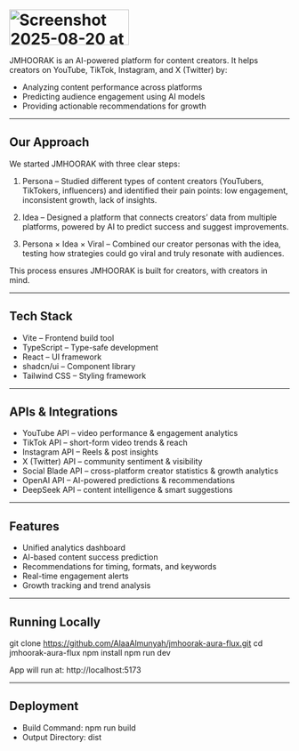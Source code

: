 # <img width="215" height="64" alt="Screenshot 2025-08-20 at 9 03 48 AM" src="https://github.com/user-attachments/assets/7ae1d7ac-5bee-4fbc-a6fa-c8812ae54a5b" />


JMHOORAK is an AI-powered platform for content creators.
It helps creators on YouTube, TikTok, Instagram, and X (Twitter) by:

- Analyzing content performance across platforms
- Predicting audience engagement using AI models
- Providing actionable recommendations for growth

---

## Our Approach

We started JMHOORAK with three clear steps:

1. Persona – Studied different types of content creators (YouTubers, TikTokers, influencers) 
   and identified their pain points: low engagement, inconsistent growth, lack of insights.

2. Idea – Designed a platform that connects creators’ data from multiple platforms, 
   powered by AI to predict success and suggest improvements.

3. Persona × Idea × Viral – Combined our creator personas with the idea, testing how 
   strategies could go viral and truly resonate with audiences.

This process ensures JMHOORAK is built for creators, with creators in mind.

---

## Tech Stack

- Vite – Frontend build tool
- TypeScript – Type-safe development
- React – UI framework
- shadcn/ui – Component library
- Tailwind CSS – Styling framework

---

## APIs & Integrations

- YouTube API – video performance & engagement analytics
- TikTok API – short-form video trends & reach
- Instagram API – Reels & post insights
- X (Twitter) API – community sentiment & visibility
- Social Blade API – cross-platform creator statistics & growth analytics
- OpenAI API – AI-powered predictions & recommendations
- DeepSeek API – content intelligence & smart suggestions

---

## Features

- Unified analytics dashboard
- AI-based content success prediction
- Recommendations for timing, formats, and keywords
- Real-time engagement alerts
- Growth tracking and trend analysis

---

## Running Locally

git clone https://github.com/AlaaAlmunyah/jmhoorak-aura-flux.git
cd jmhoorak-aura-flux
npm install
npm run dev

App will run at: http://localhost:5173

---

## Deployment

- Build Command: npm run build
- Output Directory: dist
